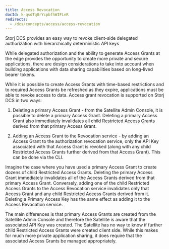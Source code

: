 ```yaml
---
title: Access Revocation
docId: k-qsdTq8rYcpbfhWIFLeR
redirects:
  - /dcs/concepts/access/access-revocation
---
```


Storj DCS provides an easy way to revoke client-side delegated authorization with hierarchically deterministic API keys

While delegated authorization and the ability to generate Access Grants at the edge provides the opportunity to create more private and secure applications, there are design considerations to take into account when building applications with data sharing capabilities based on long-lived bearer tokens.

While it is possible to create Access Grants with time-based restrictions and to required Access Grants be refreshed as they expire, applications must be able to revoke access to data. Access grant revocation is supported on Storj DCS in two ways:

1.  Deleting a primary Access Grant - from the Satellite Admin Console, it is possible to delete a primary Access Grant. Deleting a primary Access Grant also immediately invalidates all child Restricted Access Grants derived from that primary Access Grant.

2.  Adding an Access Grant to the Revocation service - by adding an Access Grant to the authorization revocation service, only the API Key associated with that Access Grant is revoked (along with any child Restricted Access Grants further derived from that Access Grant). This can be done via the CLI.

Imagine the case where you have used a primary Access Grant to create dozens of child Restricted Access Grants. Deleting the primary Access Grant immediately invalidates all of the Access Grants derived from that primary Access Grant. Conversely, adding one of the child Restricted Access Grants to the Access Revocation service invalidates only that Access Grant and any child Restricted Access Grants derived from it. Deleting a Primary Access Key has the same effect as adding it to the Access Revocation service.

The main differences is that primary Access Grants are created from the Satellite Admin Console and therefore the Satellite is aware that the associated API Key was created. The Satellite has no way to know if further child Restricted Access Grants were created client side. While this makes for much more private application sharing, it does require that the associated Access Grants be managed appropriately.
